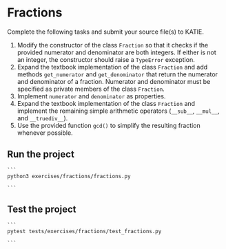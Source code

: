 # Fractions

Complete the following tasks and submit your source file(s) to KATIE.

1. Modify the constructor of the class `Fraction` so that it checks if the provided numerator and denominator are both integers. If either is not an integer, the constructor should raise a `TypeError` exception.
1. Expand the textbook implementation of the class `Fraction` and add methods `get_numerator` and `get_denominator` that return the numerator and denominator of a fraction. Numerator and denominator must be specified as private members of the class `Fraction`.
1. Implement `numerator` and `denominator` as properties.
1. Expand the textbook implementation of the class `Fraction` and implement the remaining simple arithmetic operators (`__sub__`, `__mul__`, and `__truediv__`).
1. Use the provided function `gcd()` to simplify the resulting fraction whenever possible.


## Run the project

    ```
    python3 exercises/fractions/fractions.py

    ```

## Test the project

    ```
    pytest tests/exercises/fractions/test_fractions.py

    ```
